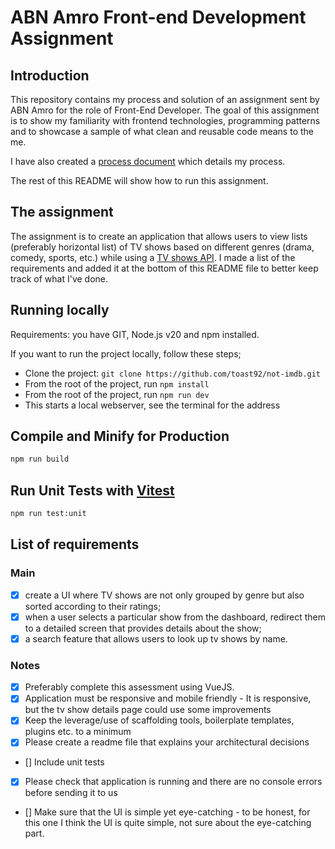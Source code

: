 # ABN Amro Front-end Development Assignment

## Introduction

This repository contains my process and solution of an assignment sent by ABN Amro for the role of Front-End Developer. The goal of this assignment is to show my familiarity with frontend technologies, programming patterns and to showcase a sample of what clean and reusable code means to the me.

I have also created a [process document](PROCESS.md) which details my process.

The rest of this README will show how to run this assignment.

## The assignment

The assignment is to create an application that allows users to view lists (preferably horizontal list) of TV shows based on different genres (drama, comedy, sports, etc.) while using a [TV shows API](http://www.tvmaze.com/api). I made a list of the requirements and added it at the bottom of this README file to better keep track of what I've done.

## Running locally

Requirements: you have GIT, Node.js v20 and npm installed.

If you want to run the project locally, follow these steps;

- Clone the project: `git clone https://github.com/toast92/not-imdb.git`
- From the root of the project, run `npm install`
- From the root of the project, run `npm run dev`
- This starts a local webserver, see the terminal for the address

## Compile and Minify for Production

```sh
npm run build
```

## Run Unit Tests with [Vitest](https://vitest.dev/)

```sh
npm run test:unit
```

## List of requirements

### Main

- [x] create a UI where TV shows are not only grouped by genre but also sorted according to their ratings;
- [x] when a user selects a particular show from the dashboard, redirect them to a detailed screen that provides details about the show;
- [x] a search feature that allows users to look up tv shows by name.

### Notes

- [x] Preferably complete this assessment using VueJS.
- [x] Application must be responsive and mobile friendly - It is responsive, but the tv show details page could use some improvements
- [x] Keep the leverage/use of scaffolding tools, boilerplate templates, plugins etc. to a minimum
- [x] Please create a readme file that explains your architectural decisions 
- [] Include unit tests
- [x] Please check that application is running and there are no console errors before sending it to us
- [] Make sure that the UI is simple yet eye-catching - to be honest, for this one I think the UI is quite simple, not sure about the eye-catching part.
